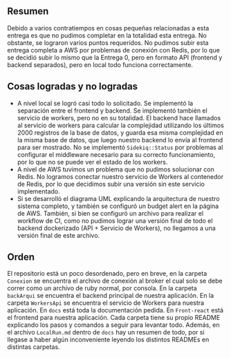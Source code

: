 ## Resumen

Debido a varios contratiempos en cosas pequeñas relacionadas a esta entrega es que no pudimos completar en la totalidad esta entrega. No obstante, se lograron varios puntos requeridos. No pudimos subir esta entrega completa a AWS por problemas de conexión con Redis, por lo que se decidió subir lo mismo que la Entrega 0, pero en formato API (frontend y backend separados), pero en local todo funciona correctamente.

## Cosas logradas y no logradas

* A nivel local se logró casi todo lo solicitado. Se implementó la separación entre el frontend y backend. Se implementó también el servicio de workers, pero no en su totalidad. El backend hace llamados al servicio de workers para calcular la complejidad utilizando los últimos 2000 registros de la base de datos, y guarda esa misma complejidad en la misma base de datos, que luego nuestro backend lo envía al frontend para ser mostrado. No se implementó ```Sidekiq::Status``` por problemas al configurar el middleware necesario para su correcto funcionamiento, por lo que no se puede ver el estado de los workers. 
* A nivel de AWS tuvimos un problema que no pudimos solucionar con Redis. No logramos conectar nuestro servicio de Workers al contenedor de Redis, por lo que decidimos subir una versión sin este servicio implementado.
* Si se desarrolló el diagrama UML explicando la arquitectura de nuestro sistema completo, y también se configuró un budget alert en la página de AWS. También, si bien se configuró un archivo para realizar el workflow de CI, como no pudimos lograr una versión final de todo el backend dockerizado (API + Servicio de Workers), no llegamos a una versión final de este archivo.

## Orden

El repositorio está un poco desordenado, pero en breve, en la carpeta ```Conexion``` se encuentra el archivo de conexión al broker el cual solo se debe correr como un archivo de ruby normal, por consola. En la carpeta ```backArqui``` se encuentra el backend principal de nuestra aplicación. En la carpeta ```WorkersApi``` se encuentra el servicio de Workers para nuestra aplicación. En ```docs``` está toda la documentación pedida. En ```Front-react``` está el frontend para nuestra aplicación. Cada carpeta tiene su propio README explicando los pasos y comandos a seguir para levantar todo. Además, en el archivo ```LocalRun.md``` dentro de ```docs``` hay un resumen de todo, por si llegase a haber algún inconveniente leyendo los distintos READMEs en distintas carpetas.